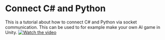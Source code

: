 # Connect C# and Python
This is a tutorial about how to connect C# and Python via socket communication. This can be used to for example make your own AI game in Unity.
[![Watch the video](https://img.youtube.com/vi/VeIiU9qTsGI/maxresdefault.jpg)](https://youtu.be/T-D1KVIuvjA)
